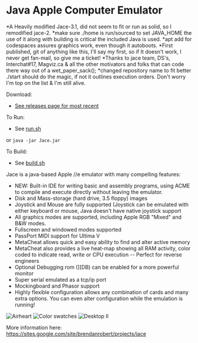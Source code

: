 Java Apple Computer Emulator
====

*A Heavily modified Jace-3.1, did not seem to fit or run as solid, so I remodified jace-2.
*make sure ./home is run/sourced to set JAVA_HOME the use of it along with building is critical the included Java is used.
*apt add for codespaces assures graphics work, even though it autoboots.
*First published, git of anything like this, I'll say my first, so if It doesn't work, I never get fan-mail, so give me a ticket!
*Thanks to jace team, DS's, Interchat#17, Magviz.ca & all the other motivators and folks that can code there way out of a wet_paper_sack();
*changed repository name to fit better
./start should do the magic, if not it outlines execution orders. Don't worry I'm top on the list & I'm still alive.


Download:

* [See releases page for most recent](https://github.com/badvision/jace/releases)

To Run:

* See [run.sh](run.sh)

or `java -jar Jace.jar`

To Build:

* See [build.sh](build.sh)

Jace is a java-based Apple //e emulator with many compelling features:
* NEW: Built-in IDE for writing basic and assembly programs, using ACME to compile and execute directly without leaving the emulator.
* Disk and Mass-storage (hard drive, 3.5 floppy) images
* Joystick and Mouse are fully supported (Joystick can be emulated with either keyboard or mouse, Java doesn't have native joystick support
* All graphics modes are supported, including Apple RGB "Mixed" and B&W modes.
* Fullscreen and windowed modes supported
* PassPort MIDI support for Ultima V
* MetaCheat allows quick and easy ability to find and alter active memory
* MetaCheat also provides a live heat-map showing all RAM activity, color coded to indicate read, write or CPU execution -- Perfect for reverse engineers
* Optional Debugging rom (][DB) can be enabled for a more powerful monitor
* Super serial emulated as a tcp/ip port
* Mockingboard and Phasor support
* Highly flexible configuration allows any combination of cards and many extra options. You can even alter configuration while the emulation is running!

![Airheart](https://sites.google.com/site/brendanrobert/_/rsrc/1327073239228/projects/jace/airheart.png?height=250&width=400)
![Color swatches](https://sites.google.com/site/brendanrobert/_/rsrc/1327073239228/projects/jace/colors.png?height=223&width=400)
![Desktop II](https://sites.google.com/site/brendanrobert/_/rsrc/1327992588666/projects/jace/AppleIIDesktop.png?height=265&width=400)

More information here: https://sites.google.com/site/brendanrobert/projects/jace
